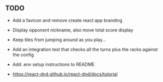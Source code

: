 ## TODO

- Add a favicon and remove create react app branding

- Display opponent nickname, also move total score display

- Keep tiles from jumping around as you play...

- Add an integration test that checks all the turns plus the racks against the config

- Add .env setup instructions to README

- https://react-dnd.github.io/react-dnd/docs/tutorial
